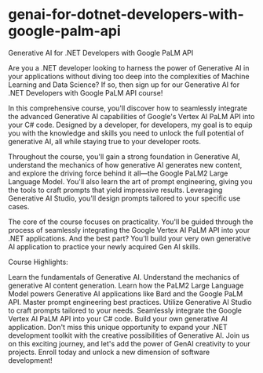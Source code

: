 # genai-for-dotnet-developers-with-google-palm-api
Generative AI for .NET Developers with Google PaLM API

Are you a .NET developer looking to harness the power of Generative AI in your applications without diving too deep into the complexities of Machine Learning and Data Science? If so, then sign up for our Generative AI for .NET Developers with Google PaLM API course!

In this comprehensive course, you'll discover how to seamlessly integrate the advanced Generative AI capabilities of Google's Vertex AI PaLM API into your C# code. Designed by a developer, for developers, my goal is to equip you with the knowledge and skills you need to unlock the full potential of generative AI, all while staying true to your developer roots.

Throughout the course, you'll gain a strong foundation in Generative AI, understand the mechanics of how generative AI generates new content, and explore the driving force behind it all—the Google PaLM2 Large Language Model. You'll also learn the art of prompt engineering, giving you the tools to craft prompts that yield impressive results. Leveraging Generative AI Studio, you'll design prompts tailored to your specific use cases.

The core of the course focuses on practicality. You'll be guided through the process of seamlessly integrating the Google Vertex AI PaLM API into your .NET applications. And the best part? You'll build your very own generative AI application to practice your newly acquired Gen AI skills.

Course Highlights:

Learn the fundamentals of Generative AI.
Understand the mechanics of generative AI content generation.
Learn how the PaLM2 Large Language Model powers Generative AI applications like Bard and the Google PaLM API.
Master prompt engineering best practices.
Utilize Generative AI Studio to craft prompts tailored to your needs.
Seamlessly integrate the Google Vertex AI PaLM API into your C# code.
Build your own generative AI application.
Don't miss this unique opportunity to expand your .NET development toolkit with the creative possibilities of Generative AI. Join us on this exciting journey, and let's add the power of GenAI creativity to your projects. Enroll today and unlock a new dimension of software development!
